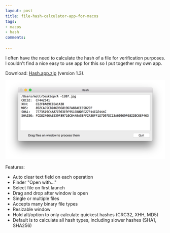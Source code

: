 ```yaml
---
layout: post
title: file-hash-calculator-app-for-macos
tags:
- macos
- hash
comments: 

---
```


I often have the need to calculate the hash of a file for verification purposes. I couldn't find a nice easy to use app for this so I put together my own app. 

Download: [Hash.app.zip](https://github.com/sunjw/fhash/files/2302036/Hash.app.zip) (version 1.3).

![PNG](/images/posts/hash-app.png)

Features:
- Auto clear text field on each operation
- Finder "Open with..."
- Select file on first launch
- Drag and drop after window is open
- Single or multiple files
- Accepts many binary file types
- Resizable window
- Hold alt/option to only calculate quickest hashes (CRC32, XHH, MD5)
- Default is to calculate all hash types, including slower hashes (SHA1, SHA256)
